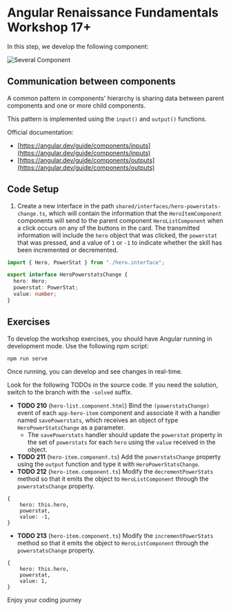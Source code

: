 # Angular Renaissance Fundamentals Workshop 17+

In this step, we develop the following component:

![Several Component](/docs/02.01-communication-solved.gif)

## Communication between components

A common pattern in components' hierarchy is sharing data between parent components and one or more child components.

This pattern is implemented using the `input()` and `output()` functions.

Official documentation:

- [https://angular.dev/guide/components/inputs](https://angular.dev/guide/components/inputs)
- [https://angular.dev/guide/components/outputs](https://angular.dev/guide/components/outputs)

## Code Setup

1. Create a new interface in the path `shared/interfaces/hero-powerstats-change.ts`, which will contain the information that the `HeroItemComponent` components will send to the parent component `HeroListComponent` when a click occurs on any of the buttons in the card. The transmitted information will include the `hero` object that was clicked, the `powerstat` that was pressed, and a value of `1` or `-1` to indicate whether the skill has been incremented or decremented.


```typescript
import { Hero, PowerStat } from "./hero.interface";

export interface HeroPowerstatsChange {
  hero: Hero;
  powerstat: PowerStat;
  value: number;
}
```
   

## Exercises
To develop the workshop exercises, you should have Angular running in development mode. Use the following npm script:

`npm run serve`

Once running, you can develop and see changes in real-time.

Look for the following TODOs in the source code. If you need the solution, switch to the branch with the `-solved` suffix.

- **TODO 210** (`hero-list.component.html`) Bind the `(powerstatsChange)` event of each `app-hero-item` component and associate it with a handler named `savePowerstats`, which receives an object of type `HeroPowerStatsChange` as a parameter.  
  - The `savePowerstats` handler should update the `powerstat` property in the set of `powerstats` for each `hero` using the `value` received in the object.  
- **TODO 211** (`hero-item.component.ts`) Add the `powerstatsChange` property using the `output` function and type it with `HeroPowerStatsChange`.  
- **TODO 212** (`hero-item.component.ts`) Modify the `decrementPowerStats` method so that it emits the object to `HeroListComponent` through the `powerstatsChange` property.
```
{
    hero: this.hero,
    powerstat,
    value: -1,
}
```
- **TODO 213** (`hero-item.component.ts`) Modify the `incrementPowerStats` method so that it emits the object to `HeroListComponent` through the `powerstatsChange` property.

```
{
    hero: this.hero,
    powerstat,
    value: 1,
}
```

Enjoy your coding journey
